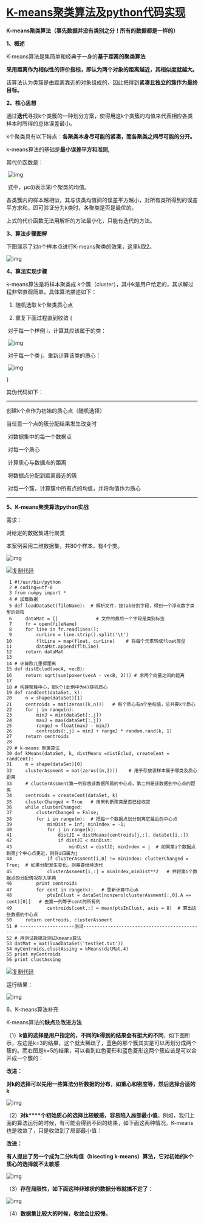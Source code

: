 # [K-means聚类算法及python代码实现](https://www.cnblogs.com/ahu-lichang/p/7161613.html)

**K-means聚类算法（事先数据并没有类别之分！所有的数据都是一样的）**

**1、概述**

K-means算法是集简单和经典于一身的**基于距离的聚类算法**

**采用距离作为相似性的评价指标，即认为两个对象的距离越近，其相似度就越大。**

该算法认为类簇是由距离靠近的对象组成的，因此把得到**紧凑且独立的簇作为最终目标。**

 

**2、核心思想**

通过**迭代**寻找k个类簇的一种划分方案，使得用这k个类簇的均值来代表相应各类样本时所得的总体误差最小。

k个聚类具有以下特点：**各聚类本身尽可能的紧凑，而各聚类之间尽可能的分开。**

 k-means算法的基础是**最小误差平方和准则,**

其代价函数是：

​    ![img](https://images2015.cnblogs.com/blog/1110462/201707/1110462-20170713163435540-887498636.png)

​       式中，μc(i)表示第i个聚类的均值。

各类簇内的样本越相似，其与该类均值间的误差平方越小，对所有类所得到的误差平方求和，即可验证分为k类时，各聚类是否是最优的。

上式的代价函数无法用解析的方法最小化，只能有迭代的方法。

 

**3、算法步骤图解**

下图展示了对n个样本点进行K-means聚类的效果，这里k取2。

 ![img](https://images2015.cnblogs.com/blog/1110462/201707/1110462-20170713163634728-1580665272.png)

 

**4、算法实现步骤**

k-means算法是将样本聚类成 k个簇（cluster），其中k是用户给定的，其求解过程非常直观简单，具体算法描述如下：

1) 随机选取 k个聚类质心点

2) 重复下面过程直到收敛  {

​      对于每一个样例 i，计算其应该属于的类：

​        ![img](https://images2015.cnblogs.com/blog/1110462/201707/1110462-20170713163736900-2009541367.png)

​      对于每一个类 j，重新计算该类的质心：

​         ![img](https://images2015.cnblogs.com/blog/1110462/201707/1110462-20170713163745290-527833390.png)

  }

   

其伪代码如下：

******************************************************************************

创建k个点作为初始的质心点（随机选择）

当任意一个点的簇分配结果发生改变时

​       对数据集中的每一个数据点

​              对每一个质心

​                     计算质心与数据点的距离

​              将数据点分配到距离最近的簇

​       对每一个簇，计算簇中所有点的均值，并将均值作为质心

********************************************************

 

**5、K-means聚类算法python实战**

需求：

对给定的数据集进行聚类

本案例采用二维数据集，共80个样本，有4个类。

![img](https://images2015.cnblogs.com/blog/1110462/201707/1110462-20170713223541993-2034255951.png)

[![复制代码](https://common.cnblogs.com/images/copycode.gif)](javascript:void(0);)

```
 1 #!/usr/bin/python
 2 # coding=utf-8
 3 from numpy import *
 4 # 加载数据
 5 def loadDataSet(fileName):  # 解析文件，按tab分割字段，得到一个浮点数字类型的矩阵
 6     dataMat = []              # 文件的最后一个字段是类别标签
 7     fr = open(fileName)
 8     for line in fr.readlines():
 9         curLine = line.strip().split('\t')
10         fltLine = map(float, curLine)    # 将每个元素转成float类型
11         dataMat.append(fltLine)
12     return dataMat
13 
14 # 计算欧几里得距离
15 def distEclud(vecA, vecB):
16     return sqrt(sum(power(vecA - vecB, 2))) # 求两个向量之间的距离
17 
18 # 构建聚簇中心，取k个(此例中为4)随机质心
19 def randCent(dataSet, k):
20     n = shape(dataSet)[1]
21     centroids = mat(zeros((k,n)))   # 每个质心有n个坐标值，总共要k个质心
22     for j in range(n):
23         minJ = min(dataSet[:,j])
24         maxJ = max(dataSet[:,j])
25         rangeJ = float(maxJ - minJ)
26         centroids[:,j] = minJ + rangeJ * random.rand(k, 1)
27     return centroids
28 
29 # k-means 聚类算法
30 def kMeans(dataSet, k, distMeans =distEclud, createCent = randCent):
31     m = shape(dataSet)[0]
32     clusterAssment = mat(zeros((m,2)))    # 用于存放该样本属于哪类及质心距离
33     # clusterAssment第一列存放该数据所属的中心点，第二列是该数据到中心点的距离
34     centroids = createCent(dataSet, k)
35     clusterChanged = True   # 用来判断聚类是否已经收敛
36     while clusterChanged:
37         clusterChanged = False;
38         for i in range(m):  # 把每一个数据点划分到离它最近的中心点
39             minDist = inf; minIndex = -1;
40             for j in range(k):
41                 distJI = distMeans(centroids[j,:], dataSet[i,:])
42                 if distJI < minDist:
43                     minDist = distJI; minIndex = j  # 如果第i个数据点到第j个中心点更近，则将i归属为j
44             if clusterAssment[i,0] != minIndex: clusterChanged = True;  # 如果分配发生变化，则需要继续迭代
45             clusterAssment[i,:] = minIndex,minDist**2   # 并将第i个数据点的分配情况存入字典
46         print centroids
47         for cent in range(k):   # 重新计算中心点
48             ptsInClust = dataSet[nonzero(clusterAssment[:,0].A == cent)[0]]   # 去第一列等于cent的所有列
49             centroids[cent,:] = mean(ptsInClust, axis = 0)  # 算出这些数据的中心点
50     return centroids, clusterAssment
51 # --------------------测试----------------------------------------------------
52 # 用测试数据及测试kmeans算法
53 datMat = mat(loadDataSet('testSet.txt'))
54 myCentroids,clustAssing = kMeans(datMat,4)
55 print myCentroids
56 print clustAssing
```

[![复制代码](https://common.cnblogs.com/images/copycode.gif)](javascript:void(0);)

 

运行结果：

![img](https://images2015.cnblogs.com/blog/1110462/201707/1110462-20170713223857384-327913719.png)

 

6、K-means算法补充

K-means算法的**缺点**及**改进方法**

（1）**k值的选择是用户指定的，不同的k得到的结果会有挺大的不同**，如下图所示，左边是k=3的结果，这个就太稀疏了，蓝色的那个簇其实是可以再划分成两个簇的。而右图是k=5的结果，可以看到红色菱形和蓝色菱形这两个簇应该是可以合并成一个簇的：

**改进：**

**对k的选择可以先用一些算法分析数据的分布，如重心和密度等，然后选择合适的k**

 

![img](https://images2015.cnblogs.com/blog/1110462/201707/1110462-20170713224751759-451883594.png)

 

（2）**对k****个初始质心的选择比较敏感，容易陷入局部最小值**。例如，我们上面的算法运行的时候，有可能会得到不同的结果，如下面这两种情况。K-means也是收敛了，只是收敛到了局部最小值：

**改进：**

 

**有人提出了另一个成为二分k均值（bisecting k-means）算法，它对初始的k个质心的选择就不太敏感**

 

 ![img](https://images2015.cnblogs.com/blog/1110462/201707/1110462-20170713224822712-1902791909.png)

（3）**存在局限性，如下面这种非球状的数据分布就搞不定了**：

 ![img](https://images2015.cnblogs.com/blog/1110462/201707/1110462-20170713224851056-1673448631.png)

（4）**数据集比较大的时候，收敛会比较慢。**



